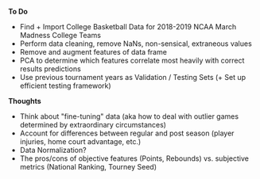 **To Do**
- Find + Import College Basketball Data for 2018-2019 NCAA March Madness College Teams
- Perform data cleaning, remove NaNs, non-sensical, extraneous values
- Remove and augment features  of data frame
- PCA to determine which features correlate most heavily with correct results predictions
- Use previous tournament years as Validation / Testing Sets (+ Set up efficient testing framework)

**Thoughts**
- Think about "fine-tuning" data (aka how to deal with outlier games determined by extraordinary circumstances)
- Account for differences between regular and post season (player injuries, home court advantage, etc.)
- Data Normalization?
- The pros/cons of objective features (Points, Rebounds) vs. subjective metrics (National Ranking, Tourney Seed)
